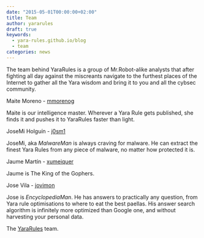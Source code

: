 ```yaml
---
date: "2015-05-01T00:00:00+02:00"
title: Team
author: yararules
draft: true
keywords:
  - yara-rules.github.io/blog
  - team
categories: news
---
```


The team behind YaraRules is a group of Mr.Robot-alike analysts that after fighting all day against the miscreants navigate to the furthest places of the Internet to gather all the Yara wisdom and bring it to you and all the cybsec community.

Maite Moreno - [mmorenog](https://twitter.com/mmorenog)

Maite is our intelligence master. Wherever a Yara Rule gets published, she finds it and pushes it to YaraRules faster than light.

JoseMi Holguín - [j0sm1](https://twitter.com/j0sm1)

JoseMi, aka _MalwareMan_ is always craving for malware. He can extract the finest Yara Rules from any piece of malware, no matter how protected it is.

Jaume Martín - [xumeiquer](https://twitter.com/xumeiquer)

Jaume is The King of the Gophers.

Jose Vila - [jovimon](https://twitter.com/jovimon)

Jose is _EncyclopediaMan_. He has answers to practically any question, from Yara rule optimisations to where to eat the best paellas. His answer search algorithm is infinitely more optimized than Google one, and without harvesting your personal data.

The [YaraRules](https://twitter.com/yararules) team.
